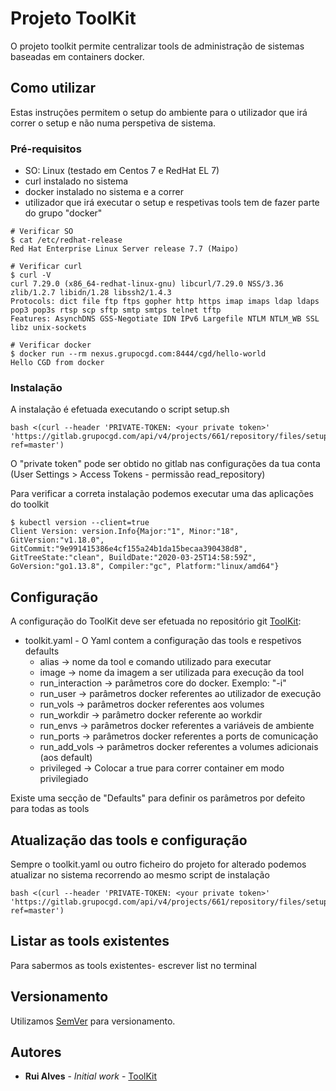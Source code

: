 # Projeto ToolKit

O projeto toolkit permite centralizar tools de administração de sistemas baseadas em containers docker. 

## Como utilizar

Estas instruções permitem o setup do ambiente para o utilizador que irá correr o setup e não numa perspetiva de sistema.

### Pré-requisitos

- SO: Linux (testado em Centos 7 e RedHat EL 7)
- curl instalado no sistema
- docker instalado no sistema e a correr
- utilizador que irá executar o setup e respetivas tools tem de fazer parte do grupo "docker"

```
# Verificar SO
$ cat /etc/redhat-release 
Red Hat Enterprise Linux Server release 7.7 (Maipo)

# Verificar curl
$ curl -V
curl 7.29.0 (x86_64-redhat-linux-gnu) libcurl/7.29.0 NSS/3.36 zlib/1.2.7 libidn/1.28 libssh2/1.4.3
Protocols: dict file ftp ftps gopher http https imap imaps ldap ldaps pop3 pop3s rtsp scp sftp smtp smtps telnet tftp
Features: AsynchDNS GSS-Negotiate IDN IPv6 Largefile NTLM NTLM_WB SSL libz unix-sockets

# Verificar docker
$ docker run --rm nexus.grupocgd.com:8444/cgd/hello-world
Hello CGD from docker
```

### Instalação

A instalação é efetuada executando o script setup.sh 

```
bash <(curl --header 'PRIVATE-TOKEN: <your private token>' 'https://gitlab.grupocgd.com/api/v4/projects/661/repository/files/setup.sh/raw?ref=master')
```

O "private token" pode ser obtido no gitlab nas configurações da tua conta (User Settings > Access Tokens - permissão read_repository)

Para verificar a correta instalação podemos executar uma das aplicações do toolkit

```
$ kubectl version --client=true
Client Version: version.Info{Major:"1", Minor:"18", GitVersion:"v1.18.0", GitCommit:"9e991415386e4cf155a24b1da15becaa390438d8", GitTreeState:"clean", BuildDate:"2020-03-25T14:58:59Z", GoVersion:"go1.13.8", Compiler:"gc", Platform:"linux/amd64"}
```

## Configuração

A configuração do ToolKit deve ser efetuada no repositório git [ToolKit](https://gitlab.grupocgd.com/ast/tools/toolkit):

* toolkit.yaml - O Yaml contem a configuração das tools e respetivos defaults
    * alias -> nome da tool e comando utilizado para executar
    * image -> nome da imagem a ser utilizada para execução da tool
    * run_interaction -> parâmetros core do docker. Exemplo: "-i"
    * run_user -> parâmetros docker referentes ao utilizador de execução
    * run_vols -> parâmetros docker referentes aos volumes
    * run_workdir -> parâmetro docker referente ao workdir
    * run_envs -> parâmetros docker referentes a variáveis de ambiente
    * run_ports -> parâmetros docker referentes a ports de comunicação
    * run_add_vols -> parâmetros docker referentes a volumes adicionais (aos default)
    * privileged -> Colocar a true para correr container em modo privilegiado

Existe uma secção de "Defaults" para definir os parâmetros por defeito para todas as tools

## Atualização das tools e configuração

Sempre o toolkit.yaml ou outro ficheiro do projeto for alterado podemos atualizar no sistema recorrendo ao mesmo script de instalação

```
bash <(curl --header 'PRIVATE-TOKEN: <your private token>' 'https://gitlab.grupocgd.com/api/v4/projects/661/repository/files/setup.sh/raw?ref=master')
``` 

## Listar as tools existentes

Para sabermos as tools existentes- escrever list no terminal 

## Versionamento

Utilizamos [SemVer](http://semver.org/) para versionamento.

## Autores

* **Rui Alves** - *Initial work* - [ToolKit](https://gitlab.grupocgd.com/ast/tools/toolkit)
